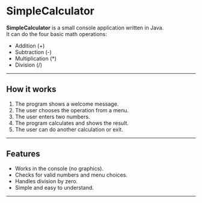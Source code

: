 # SimpleCalculator

**SimpleCalculator** is a small console application written in Java.  
It can do the four basic math operations:

- Addition (+)  
- Subtraction (-)  
- Multiplication (*)  
- Division (/)  

---

## How it works

1. The program shows a welcome message.  
2. The user chooses the operation from a menu.  
3. The user enters two numbers.  
4. The program calculates and shows the result.  
5. The user can do another calculation or exit.

---

## Features

- Works in the console (no graphics).  
- Checks for valid numbers and menu choices.  
- Handles division by zero.  
- Simple and easy to understand.  

---



